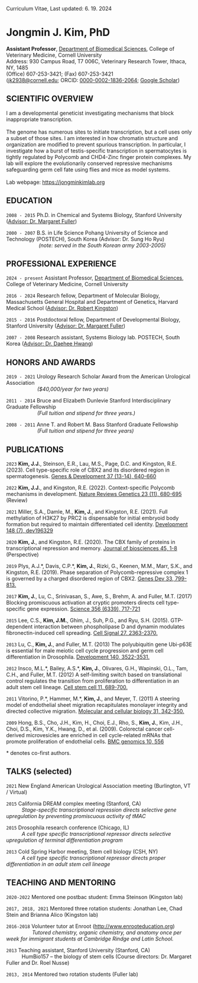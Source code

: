 Curriculum Vitae, Last updated: 6. 19. 2024

# Jongmin J. Kim, PhD

<b>Assistant Professor</b>, [Department of Biomedical Sciences](https://www.vet.cornell.edu/departments/biomedical-sciences), College of Veterinary Medicine, Cornell University <br>
Address: 930 Campus Road, T7 006C, Veterinary Research Tower, Ithaca, NY, 1485<br>
(Office) 607-253-3421; (Fax) 607-253-3421<br>
(jk2938@cornell.edu; ORCID: [0000-0002-1836-2064](https://orcid.org/0000-0002-1836-2064); [Google Scholar](https://scholar.google.com/citations?user=sDNrClcAAAAJ&hl=en)) <br>

## SCIENTIFIC OVERVIEW

I am a developmental geneticist investigating mechanisms that block inappropriate transcription. <br><br> The genome has numerous sites to initiate transcription, but a cell uses only a subset of those sites. I am interested in how chromatin structure and organization are modified to prevent spurious transcription. In particular, I investigate how a burst of testis-specific transcription in spermatocytes is tightly regulated by Polycomb and CHD4-Zinc finger protein complexes. My lab will explore the evolutionarily conserved repressive mechanisms safeguarding germ cell fate using flies and mice as model systems.<br><br>
Lab webpage: https://jongminkimlab.org

## EDUCATION

`2008 - 2015`
Ph.D. in Chemical and Systems Biology, Stanford University ([Advisor: Dr. Margaret Fuller](https://profiles.stanford.edu/margaret-fuller))

`2000 - 2007`
B.S. in Life Science Pohang University of Science and Technology (POSTECH), South Korea (Advisor: Dr. Sung Ho Ryu) <br>
&emsp;&emsp;&emsp;&emsp;&emsp;&emsp; <em>(note: served in the South Korean army 2003-2005)</em>


## PROFESSIONAL EXPERIENCE

`2024 - present`
Assistant Professor, [Department of Biomedical Sciences](https://www.vet.cornell.edu/departments/biomedical-sciences), College of Veterinary Medicine, Cornell University

`2016 - 2024`
Research fellow, Department of Molecular Biology, Massachusetts General Hospital and Department of Genetics, Harvard Medical School ([Advisor: Dr. Robert Kingston](https://molbio.mgh.harvard.edu/kingstonweb/))

`2015 - 2016`
Postdoctoral fellow, Department of Developmental Biology, Stanford University ([Advisor: Dr. Margaret Fuller](https://profiles.stanford.edu/margaret-fuller))

`2007 - 2008`
Research assistant, Systems Biology lab. POSTECH, South Korea ([Advisor: Dr. Daehee Hwang](https://biosci.snu.ac.kr/en/people/faculty?mode=view&profidx=91))

## HONORS AND AWARDS

`2019 - 2021`
Urology Research Scholar Award from the American Urological Association <br>
&emsp;&emsp;&emsp;&emsp;&emsp;&emsp;<em>($40,000/year for two years)</em>

`2011 - 2014`
Bruce and Elizabeth Dunlevie Stanford Interdisciplinary Graduate Fellowship <br>
&emsp;&emsp;&emsp;&emsp;&emsp;&emsp;<em>(Full tuition and stipend for three years.)</em>

`2008 - 2011`
Anne T. and Robert M. Bass Stanford Graduate Fellowship <br>
&emsp;&emsp;&emsp;&emsp;&emsp;&emsp;<em>(Full tuition and stipend for three years)</em>

## PUBLICATIONS


`2023` **Kim, J.J.**, Steinson, E.R., Lau, M.S., Page, D.C. and Kingston, R.E. (2023). Cell type-specific role of CBX2 and its disordered region in spermatogenesis. [Genes & Development 37 (13-14), 640-660](https://www.biorxiv.org/content/10.1101/2022.08.25.505322v1) 

`2022` **Kim, J.J.**, and Kingston, R.E. (2022). Context-specific Polycomb mechanisms in development. [Nature Reviews Genetics 23 (11), 680-695](https://pubmed.ncbi.nlm.nih.gov/35681061/) (Review)

`2021` Miller, S.A., Damle, M., **Kim, J.**, and Kingston, R.E. (2021). Full methylation of H3K27 by PRC2 is dispensable for initial embryoid body formation but required to maintain differentiated cell identity. [Development 148 (7), dev196329](https://pubmed.ncbi.nlm.nih.gov/33688077/)

`2020` **Kim, J.**, and Kingston, R.E. (2020). The CBX family of proteins in transcriptional repression and memory. [Journal of biosciences 45, 1-8](https://pubmed.ncbi.nlm.nih.gov/31965994/) (Perspective)

`2019` Plys, A.J.\*, Davis, C.P.\*, **Kim, J.**, Rizki, G., Keenen, M.M., Marr, S.K., and Kingston, R.E. (2019). Phase separation of Polycomb-repressive complex 1 is governed by a charged disordered region of CBX2. [Genes Dev 33, 799-813.](https://pubmed.ncbi.nlm.nih.gov/31171700/)

`2017` **Kim, J.**, Lu, C., Srinivasan, S., Awe, S., Brehm, A. and Fuller, M.T. (2017) Blocking promiscuous activation at cryptic promoters directs cell type-specific gene expression. [Science 356 (6339), 717-721](https://pubmed.ncbi.nlm.nih.gov/28522526/)

`2015` Lee, C.S., **Kim, J.M.**, Ghim, J., Suh, P.G., and Ryu, S.H. (2015). GTP-dependent interaction between phospholipase D and dynamin modulates fibronectin-induced cell spreading. [Cell Signal 27, 2363-2370.](https://pubmed.ncbi.nlm.nih.gov/26341143/)

`2013` Lu, C., **Kim, J.**, and Fuller, M.T. (2013) The polyubiquitin gene Ubi-p63E is essential for male meiotic cell cycle progression and germ cell differentiation in Drosophila. [Development 140, 3522-3531.](https://pubmed.ncbi.nlm.nih.gov/23884444/)

`2012` Insco, M.L.\*, Bailey, A.S.*, **Kim, J.**, Olivares, G.H., Wapinski, O.L., Tam, C.H., and Fuller, M.T. (2012) A self-limiting switch based on translational control regulates the transition from proliferation to differentiation in an adult stem cell lineage. [Cell stem cell 11, 689-700.](https://pubmed.ncbi.nlm.nih.gov/23122292/)

`2011` Vitorino, P.\*, Hammer, M.*, **Kim, J.**, and Meyer, T. (2011) A steering model of endothelial sheet migration recapitulates monolayer integrity and directed collective migration. [Molecular and cellular biology 31, 342-350.](https://pubmed.ncbi.nlm.nih.gov/20974808/)

`2009` Hong, B.S., Cho, J.H., Kim, H., Choi, E.J., Rho, S., **Kim, J.**, Kim, J.H., Choi, D.S., Kim, Y.K., Hwang, D., et al. (2009). Colorectal cancer cell-derived microvesicles are enriched in cell cycle-related mRNAs that promote proliferation of endothelial cells. [BMC genomics 10, 556](https://pubmed.ncbi.nlm.nih.gov/19930720/)

\* denotes co-first authors.


## TALKS (selected)

`2021`
New England American Urological Association meeting (Burlington, VT / Virtual) <br>

`2015`
California DREAM complex meeting (Stanford, CA) <br>
&emsp;&emsp;&emsp;<em>Stage-specific transcriptional repression directs selective gene upregulation by preventing promiscuous activity of tMAC</em>

`2015`
Drosophila research conference (Chicago, IL) <br>
&emsp;&emsp;&emsp;<em>A cell type specific transcriptional repressor directs selective upregulation of terminal differentiation program</em>

`2013`
Cold Spring Harbor meeting, Stem cell biology (CSH, NY) <br>
&emsp;&emsp;&emsp;<em>A cell type specific transcriptional repressor directs proper differentiation in an adult stem cell lineage</em>

## TEACHING AND MENTORING

`2020-2022`
Mentored one postbac student: Emma Steinson (Kingston lab) 

`2017, 2018, 2021`
Mentored three rotation students: Jonathan Lee, Chad Stein and Brianna Alico (Kingston lab)

`2016-2018`
Volunteer tutor at Enroot (http://www.enrooteducation.org) <br>
&emsp;&emsp;&emsp;&emsp;&emsp;<em>Tutored chemistry, organic chemistry, and anatomy once per week for immigrant students at Cambridge Rindge and Latin School.</em>

`2013`
Teaching assistant, Stanford University (Stanford, CA) <br>
&emsp;&emsp;&emsp;HumBio157 – the biology of stem cells (Course directors: Dr. Margaret Fuller and Dr. Roel Nusse)

`2013, 2014`
Mentored two rotation students (Fuller lab)


